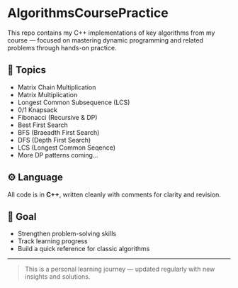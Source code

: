 # AlgorithmsCoursePractice

This repo contains my C++ implementations of key algorithms from my course — focused on mastering dynamic programming and related problems through hands-on practice.

## 📘 Topics

- Matrix Chain Multiplication  
- Matrix Multiplication
- Longest Common Subsequence (LCS)  
- 0/1 Knapsack  
- Fibonacci (Recursive & DP)  
- Best First Search
- BFS (Braeadth First Search)
- DFS (Depth First Search)
- LCS (Longest Common Seqence)
- More DP patterns coming...

## ⚙️ Language

All code is in **C++**, written cleanly with comments for clarity and revision.

## 🎯 Goal

- Strengthen problem-solving skills  
- Track learning progress  
- Build a quick reference for classic algorithms  

---

> This is a personal learning journey — updated regularly with new insights and solutions.